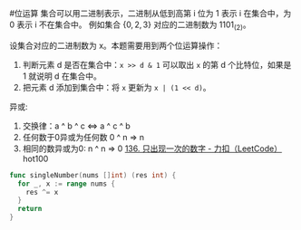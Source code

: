 #位运算
集合可以用二进制表示，二进制从低到高第 i 位为 1 表示 i 在集合中，为 0 表示 i 不在集合中。
例如集合 $\{0,2,3\}$ 对应的二进制数为 $1101_{(2)}$​。

设集合对应的二进制数为 x。本题需要用到两个位运算操作：
1. 判断元素 d 是否在集合中：`x >> d & 1` 可以取出 `x` 的第 d 个比特位，如果是 1 就说明 d 在集合中。
2. 把元素 d 添加到集合中：将 `x` 更新为 `x | (1 << d)`。

异或:
1. 交换律：a ^ b ^ c <=> a ^ c ^ b
2. 任何数于0异或为任何数 0 ^ n => n
3. 相同的数异或为0: n ^ n => 0
[136. 只出现一次的数字 - 力扣（LeetCode）](https://leetcode.cn/problems/single-number/description/?envType=study-plan-v2&envId=top-100-liked)
hot100
```go
func singleNumber(nums []int) (res int) {
  for _, x := range nums {
    res ^= x
  }
  return
}
```